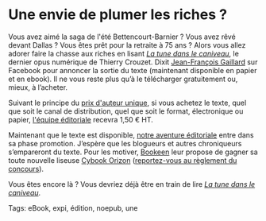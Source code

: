 # Une envie de plumer les riches ?

Vous avez aimé la saga de l'été Bettencourt-Barnier ? Vous avez rêvé devant Dallas ? Vous êtes prêt pour la retraite à 75 ans ? Alors vous allez adorer faire la chasse aux riches en lisant [*La tune dans le caniveau*](http://blog.tcrouzet.com/tune-caniveau/), le dernier opus numérique de Thierry Crouzet. Dixit [Jean-François Gaillard](http://www.facebook.com/numeriklivres) sur Facebook pour annoncer la sortie du texte (maintenant disponible en papier et en ebook). Il ne vous reste plus qu’à le télécharger gratuitement ou, mieux, à l’acheter.<span id="more-19790"></span>

Suivant le principe du [prix d'auteur unique](http://blog.tcrouzet.com/2010/10/14/veritables-prix-edition/), si vous achetez le texte, quel que soit le canal de distribution, quel que soit le format, électronique ou papier, [l'équipe éditoriale](http://blog.tcrouzet.com/tune-caniveau/#expi) recevra 1,50 € HT.

Maintenant que le texte est disponible, [notre aventure éditoriale](http://blog.tcrouzet.com/tag/expi/) entre dans sa phase promotion. J’espère que les blogueurs et autres chroniqueurs s’empareront du texte. Pour les motiver, [Bookeen](http://www.bookeen.com/fr/) leur propose de gagner sa toute nouvelle liseuse [Cybook Orizon](http://www.bookeen.com/fr/cybook/?id=2) ([reportez-vous au règlement du concours](http://blog.tcrouzet.com/tune-caniveau/concours/)).

Vous êtes encore là ? Vous devriez déjà être en train de lire [*La tune dans le caniveau*](http://blog.tcrouzet.com/tune-caniveau/).

Tags: eBook, expi, édition, noepub, une